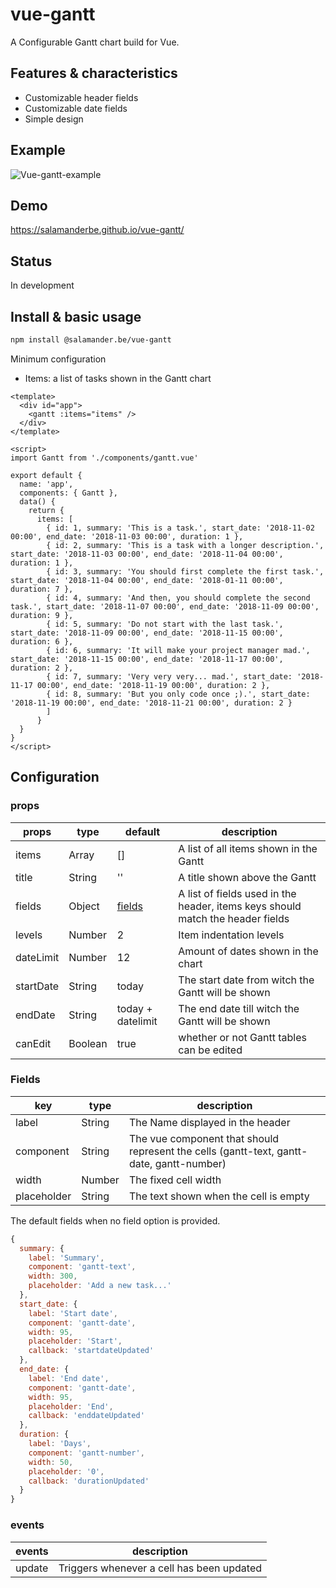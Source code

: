 # vue-gantt

A Configurable Gantt chart build for Vue.

## Features & characteristics

-   Customizable header fields
-   Customizable date fields
-   Simple design

## Example

![Vue-gantt-example](https://github.com/salamanderbe/vue-gantt/blob/master/public/Gantt-example.gif)

## Demo

https://salamanderbe.github.io/vue-gantt/

## Status

In development

## Install & basic usage

```bash
npm install @salamander.be/vue-gantt
```

Minimum configuration
-   Items: a list of tasks shown in the Gantt chart

```vue
<template>
  <div id="app">
  	<gantt :items="items" />
  </div>
</template>

<script>
import Gantt from './components/gantt.vue'

export default {
  name: 'app',
  components: { Gantt },
  data() {
  	return {
      items: [
        { id: 1, summary: 'This is a task.', start_date: '2018-11-02 00:00', end_date: '2018-11-03 00:00', duration: 1 },
        { id: 2, summary: 'This is a task with a longer description.', start_date: '2018-11-03 00:00', end_date: '2018-11-04 00:00', duration: 1 },
        { id: 3, summary: 'You should first complete the first task.', start_date: '2018-11-04 00:00', end_date: '2018-01-11 00:00', duration: 7 },
        { id: 4, summary: 'And then, you should complete the second task.', start_date: '2018-11-07 00:00', end_date: '2018-11-09 00:00', duration: 9 },
        { id: 5, summary: 'Do not start with the last task.', start_date: '2018-11-09 00:00', end_date: '2018-11-15 00:00', duration: 6 },
        { id: 6, summary: 'It will make your project manager mad.', start_date: '2018-11-15 00:00', end_date: '2018-11-17 00:00', duration: 2 },
        { id: 7, summary: 'Very very very... mad.', start_date: '2018-11-17 00:00', end_date: '2018-11-19 00:00', duration: 2 },
        { id: 8, summary: 'But you only code once ;).', start_date: '2018-11-19 00:00', end_date: '2018-11-21 00:00', duration: 2 }
        ]
      }
  }
}
</script>
```

## Configuration

### props

| props  | type | default | description |
| ------------- | ------------- | ------------- | ------------- |
| items  | Array  | [] | A list of all items shown in the Gantt |
| title  | String | '' | A title shown above the Gantt |
| fields | Object | [fields](#fields) | A list of fields used in the header, items keys should match the header fields |
| levels | Number | 2 | Item indentation levels |
| dateLimit | Number | 12 | Amount of dates shown in the chart |
| startDate | String | today | The start date from witch the Gantt will be shown |
| endDate | String | today + datelimit | The end date till witch the Gantt will be shown |
| canEdit | Boolean | true | whether or not Gantt tables can be edited

### Fields

| key  | type | description |
| ------------- | ------------- | ------------- |
| label | String | The Name displayed in the header |
| component | String | The vue component that should represent the cells (gantt-text, gantt-date, gantt-number) |
| width | Number | The fixed cell width |
| placeholder | String | The text shown when the cell is empty |

The default fields when no field option is provided.

```js
{
  summary: {
    label: 'Summary',
    component: 'gantt-text',
    width: 300,
    placeholder: 'Add a new task...'
  },
  start_date: {
    label: 'Start date',
    component: 'gantt-date',
    width: 95,
    placeholder: 'Start',
    callback: 'startdateUpdated'
  },
  end_date: {
    label: 'End date',
    component: 'gantt-date',
    width: 95,
    placeholder: 'End',
    callback: 'enddateUpdated'
  },
  duration: {
    label: 'Days',
    component: 'gantt-number',
    width: 50,
    placeholder: '0',
    callback: 'durationUpdated'
  }
}
```

### events

| events  | description |
| ------------- | ------------- |
| update | Triggers whenever a cell has been updated |